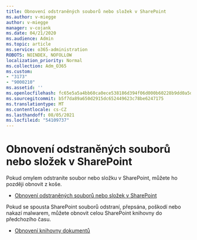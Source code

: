 ```yaml
---
title: Obnovení odstraněných souborů nebo složek v SharePoint
ms.author: v-miegge
author: v-miegge
manager: v-cojank
ms.date: 04/21/2020
ms.audience: Admin
ms.topic: article
ms.service: o365-administration
ROBOTS: NOINDEX, NOFOLLOW
localization_priority: Normal
ms.collection: Adm_O365
ms.custom:
- "3173"
- "9000210"
ms.assetid: ''
ms.openlocfilehash: fc65e5a5a4bb60ca0ece538186d394f06d000b60228b9dd0a5dfe0b7f0e7ad0d
ms.sourcegitcommit: b5f7da89a650d2915dc652449623c78be6247175
ms.translationtype: MT
ms.contentlocale: cs-CZ
ms.lasthandoff: 08/05/2021
ms.locfileid: "54109737"
---
```

# <a name="restore-deleted-files-or-folders-in-sharepoint"></a>Obnovení odstraněných souborů nebo složek v SharePoint

Pokud omylem odstraníte soubor nebo složku v SharePoint, můžete ho později obnovit z koše.

* [Obnovení odstraněných souborů nebo složek v SharePoint](https://support.microsoft.com/office/restore-items-in-the-recycle-bin-that-were-deleted-from-sharepoint-or-teams-6df466b6-55f2-4898-8d6e-c0dff851a0be)

Pokud se spousta SharePoint souborů odstraní, přepsána, poškodí nebo nakazí malwarem, můžete obnovit celou SharePoint knihovny do předchozího času.

* [Obnovení knihovny dokumentů](https://support.office.com/article/restore-a-document-library-317791c3-8bd0-4dfd-8254-3ca90883d39a)